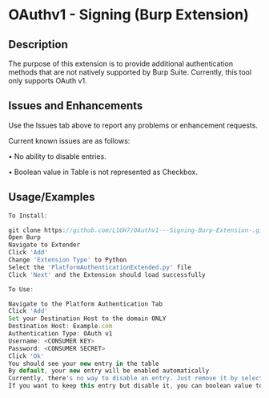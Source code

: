 # OAuthv1 - Signing (Burp Extension)

## Description


The purpose of this extension is to provide additional authentication methods that are not natively supported by Burp Suite. 
Currently, this tool only supports OAuth v1.


## Issues and Enhancements

Use the Issues tab above to report any problems or enhancement requests.

Current known issues are as follows:

 • No ability to disable entries.
  
 • Boolean value in Table is not represented as Checkbox.
 
## Usage/Examples

```javascript
To Install:

git clone https://github.com/L1GH7/OAuthv1---Signing-Burp-Extension-.git
Open Burp
Navigate to Extender
Click 'Add'
Change 'Extension Type' to Python
Select the 'PlatformAuthenticationExtended.py' file
Click 'Next' and the Extension should load successfully

To Use:

Navigate to the Platform Authentication Tab
Click 'Add' 
Set your Destination Host to the domain ONLY
Destination Host: Example.com
Authentication Type: OAuth v1 
Username: <CONSUMER KEY>
Password: <CONSUMER SECRET>
Click 'Ok' 
You should see your new entry in the table
By default, your new entry will be enabled automatically 
Currently, there's no way to disable an entry. Just remove it by selecting the row and click 'Remove'
If you want to keep this entry but disable it, you can boolean value to false through the platformAuthentication.json file
```




